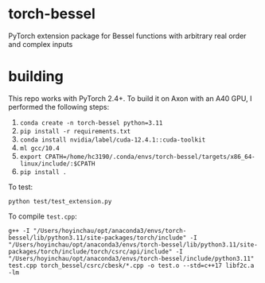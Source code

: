 # torch-bessel
PyTorch extension package for Bessel functions with arbitrary real order and complex inputs

# building
This repo works with PyTorch 2.4+. To build it on Axon with an A40 GPU, I performed the following steps:
1) `conda create -n torch-bessel python=3.11`
2) `pip install -r requirements.txt`
3) `conda install nvidia/label/cuda-12.4.1::cuda-toolkit`
4) `ml gcc/10.4`
4) `export CPATH=/home/hc3190/.conda/envs/torch-bessel/targets/x86_64-linux/include/:$CPATH`
5) `pip install .`

To test:
```
python test/test_extension.py
```

To compile `test.cpp`:
```
g++ -I "/Users/hoyinchau/opt/anaconda3/envs/torch-bessel/lib/python3.11/site-packages/torch/include" -I "/Users/hoyinchau/opt/anaconda3/envs/torch-bessel/lib/python3.11/site-packages/torch/include/torch/csrc/api/include" -I "/Users/hoyinchau/opt/anaconda3/envs/torch-bessel/include/python3.11" test.cpp torch_bessel/csrc/cbesk/*.cpp -o test.o --std=c++17 libf2c.a -lm
```